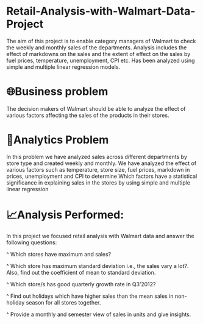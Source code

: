 # Retail-Analysis-with-Walmart-Data-Project
The aim of this project is to enable category managers of Walmart to check the weekly and monthly sales of the departments. Analysis includes the effect of markdowns on the sales and the extent of effect on the sales by fuel prices, temperature, unemployment, CPI etc. Has been analyzed using simple and multiple linear regression models.

# 🌐Business problem
The decision makers of Walmart should be able to analyze the effect of various factors affecting the sales of the products in their stores.

# 📝Analytics Problem
In this problem we have analyzed sales across different departments by store type and created weekly and monthly. We have analyzed the effect of various factors such as temperature, store size, fuel prices, markdown in prices, unemployment and CPI to determine Which factors have a statistical significance in explaining sales in the stores by using simple and multiple linear regression

# 📈Analysis Performed:
In this project we focused retail analysis with Walmart data and answer the following questions:

^ Which stores have maximum and sales?

^ Which store has maximum standard deviation i.e., the sales vary a lot?. Also, find out the coefficient of mean to standard deviation.

^ Which store/s has good quarterly growth rate in Q3’2012?

^ Find out holidays which have higher sales than the mean sales in non-holiday season for all stores together.

^ Provide a monthly and semester view of sales in units and give insights.
